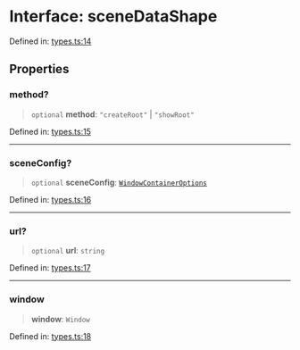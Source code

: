 # Interface: sceneDataShape

Defined in: [types.ts:14](https://github.com/webspatial/webspatial-sdk/blob/main/core/src/core/types.ts#L14)

## Properties

### method?

> `optional` **method**: `"createRoot"` \| `"showRoot"`

Defined in: [types.ts:15](https://github.com/webspatial/webspatial-sdk/blob/main/core/src/core/types.ts#L15)

***

### sceneConfig?

> `optional` **sceneConfig**: [`WindowContainerOptions`](WindowContainerOptions.md)

Defined in: [types.ts:16](https://github.com/webspatial/webspatial-sdk/blob/main/core/src/core/types.ts#L16)

***

### url?

> `optional` **url**: `string`

Defined in: [types.ts:17](https://github.com/webspatial/webspatial-sdk/blob/main/core/src/core/types.ts#L17)

***

### window

> **window**: `Window`

Defined in: [types.ts:18](https://github.com/webspatial/webspatial-sdk/blob/main/core/src/core/types.ts#L18)
